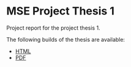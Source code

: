 # MSE Project Thesis 1

Project report for the project thesis 1.

The following builds of the thesis are available:

- [HTML](https://buehler.github.io/mse-project-thesis-1/)
- [PDF](https://buehler.github.io/mse-project-thesis-1/report.pdf)
